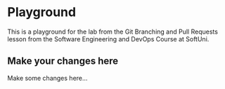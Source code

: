 # Playground
This is a playground for the lab from the Git Branching and Pull Requests lesson from the Software Engineering and DevOps Course at SoftUni.

## Make your changes here
Make some changes here...
